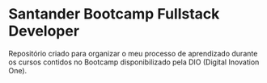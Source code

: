 # Santander Bootcamp Fullstack Developer

Repositório criado para organizar o meu processo de aprendizado durante os cursos contidos no Bootcamp disponibilizado pela DIO (Digital Inovation One).
